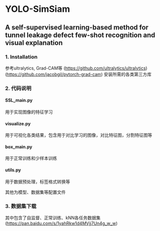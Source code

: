 # YOLO-SimSiam
## A self-supervised learning-based method for tunnel leakage defect few-shot recognition and visual explanation


### 1. Installation
参考ultralytics, Grad-CAM等 (https://github.com/ultralytics/ultralytics) (https://github.com/jacobgil/pytorch-grad-cam) 安装所需的各类第三方库


### 2. 代码说明

#### SSL_main.py
用于实现图像的特征学习

#### visualize.py
用于可视化各类结果，包含用于对比学习的图像，对比特征图，分割特征图等

#### box_main.py
用于正常训练和少样本训练

#### utils.py
用于数据预处理，标签格式转换等

其他为模型、数据集等配置文件


### 3. 数据集下载
其中包含了自监督、正常训练、kNN各任务数据集 (https://pan.baidu.com/s/1yahRkw1d4MVjj7Un4g_w_w)
